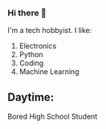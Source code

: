 ### Hi there 👋
I'm a tech hobbyist.
I like:
1) Electronics
2) Python
3) Coding
4) Machine Learning

## Daytime:
Bored High School Student


<!--
**FORTFANOP/fortfanop** is a ✨ _special_ ✨ repository because its `README.md` (this file) appears on your GitHub profile.

Here are some ideas to get you started:

- 🔭 I’m currently working on ...
- 🌱 I’m currently trying to learn basics of Machine Learning with Python
- 👯 I’m looking to collaborate on ...
- 🤔 I’m looking for help with ...
- 💬 Ask me about ...
- 📫 How to reach me: ...
- 😄 Pronouns: ...
- ⚡ Fun fact: ...
-->
